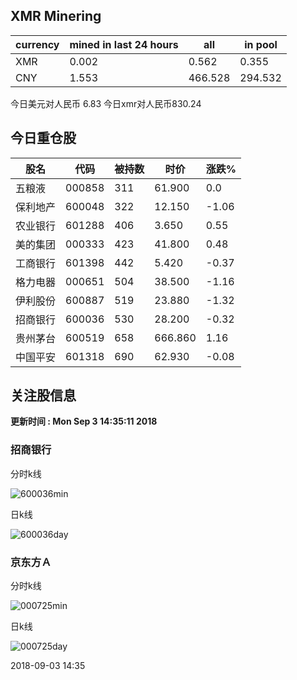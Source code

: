 ## XMR Minering

|currency|mined in last 24 hours|all|in pool|
|---|---|---|---|
|XMR|0.002|0.562|0.355|
|CNY|1.553|466.528|294.532|

今日美元对人民币 6.83	今日xmr对人民币830.24


## 今日重仓股 

|股名|代码|被持数|时价|涨跌%|
|---|---|---|---|---|
|五粮液|000858|311|61.900|0.0|
|保利地产|600048|322|12.150|-1.06|
|农业银行|601288|406|3.650|0.55|
|美的集团|000333|423|41.800|0.48|
|工商银行|601398|442|5.420|-0.37|
|格力电器|000651|504|38.500|-1.16|
|伊利股份|600887|519|23.880|-1.32|
|招商银行|600036|530|28.200|-0.32|
|贵州茅台|600519|658|666.860|1.16|
|中国平安|601318|690|62.930|-0.08|

## 关注股信息
**更新时间 : Mon Sep  3 14:35:11 2018**
### 招商银行 
分时k线

![600036min](http://image.sinajs.cn/newchart/min/n/sh600036.gif)

日k线

![600036day](http://image.sinajs.cn/newchart/daily/n/sh600036.gif)

### 京东方Ａ 
分时k线

![000725min](http://image.sinajs.cn/newchart/min/n/sz000725.gif)

日k线

![000725day](http://image.sinajs.cn/newchart/daily/n/sz000725.gif)

2018-09-03 14:35